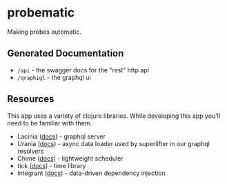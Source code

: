 # probematic

Making probes automatic.

## Generated Documentation

* `/api` - the swagger docs for the "rest" http api
* `/qraphiql` - the graphql ui

## Resources

This app uses a variety of clojure libraries. While developing this app you'll need to be familiar with them.

* Lacinia ([docs](https://lacinia.readthedocs.io/en/latest/overview.html)) - graphql server
* Urania ([docs](http://funcool.github.io/urania/latest/)) - async data loader used by superlifter in our graphql resolvers
* Chime ([docs](https://github.com/jarohen/chime)) - lightweight scheduler
* tick ([docs](https://github.com/juxt/tick)) - time library
* Integrant ([docs](https://github.com/weavejester/integrant)) - data-driven dependency injection
